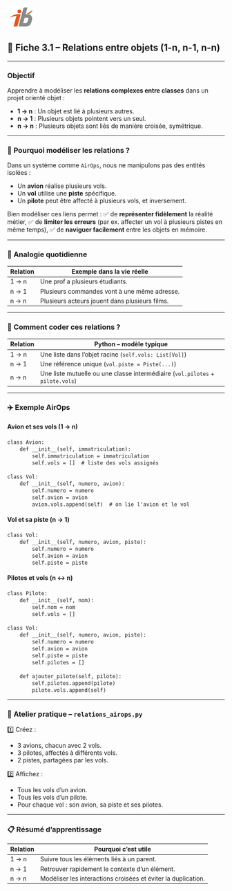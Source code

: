 ![Logo](images\logo.png)

## 🧩 Fiche 3.1 – Relations entre objets (1-n, n-1, n-n)

---

### **Objectif**

Apprendre à modéliser les **relations complexes entre classes** dans un projet orienté objet :

* **1 → n** : Un objet est lié à plusieurs autres.
* **n → 1** : Plusieurs objets pointent vers un seul.
* **n → n** : Plusieurs objets sont liés de manière croisée, symétrique.

---

### 🔎 **Pourquoi modéliser les relations ?**

Dans un système comme `AirOps`, nous ne manipulons pas des entités isolées :

* Un **avion** réalise plusieurs vols.
* Un **vol** utilise une **piste** spécifique.
* Un **pilote** peut être affecté à plusieurs vols, et inversement.

Bien modéliser ces liens permet :
✅ de **représenter fidèlement** la réalité métier,
✅ de **limiter les erreurs** (par ex. affecter un vol à plusieurs pistes en même temps),
✅ de **naviguer facilement** entre les objets en mémoire.

---

### 🚗 **Analogie quotidienne**

| Relation | Exemple dans la vie réelle                     |
| -------- | ---------------------------------------------- |
| 1 → n    | Une prof a plusieurs étudiants.                |
| n → 1    | Plusieurs commandes vont à une même adresse.   |
| n → n    | Plusieurs acteurs jouent dans plusieurs films. |

---

### 🧠 **Comment coder ces relations ?**

| Relation | Python – modèle typique                                                        |
| -------- | ------------------------------------------------------------------------------ |
| 1 → n    | Une liste dans l’objet racine (`self.vols: List[Vol]`)                         |
| n → 1    | Une référence unique (`vol.piste = Piste(...)`)                                |
| n → n    | Une liste mutuelle ou une classe intermédiaire (`vol.pilotes` + `pilote.vols`) |

---

### ✈️ **Exemple AirOps**

#### Avion et ses vols (1 → n)

```
class Avion:
    def __init__(self, immatriculation):
        self.immatriculation = immatriculation
        self.vols = []  # liste des vols assignés

class Vol:
    def __init__(self, numero, avion):
        self.numero = numero
        self.avion = avion
        avion.vols.append(self)  # on lie l'avion et le vol
```

#### Vol et sa piste (n → 1)

```
class Vol:
    def __init__(self, numero, avion, piste):
        self.numero = numero
        self.avion = avion
        self.piste = piste
```

#### Pilotes et vols (n ↔ n)

```
class Pilote:
    def __init__(self, nom):
        self.nom = nom
        self.vols = []

class Vol:
    def __init__(self, numero, avion, piste):
        self.numero = numero
        self.avion = avion
        self.piste = piste
        self.pilotes = []

    def ajouter_pilote(self, pilote):
        self.pilotes.append(pilote)
        pilote.vols.append(self)
```

---

### 🔧 **Atelier pratique – `relations_airops.py`**

1️⃣ Créez :

* 3 avions, chacun avec 2 vols.
* 3 pilotes, affectés à différents vols.
* 2 pistes, partagées par les vols.

2️⃣ Affichez :

* Tous les vols d’un avion.
* Tous les vols d’un pilote.
* Pour chaque vol : son avion, sa piste et ses pilotes.

---

### 📋 **Résumé d’apprentissage**

| Relation | Pourquoi c’est utile                                          |
| -------- | ------------------------------------------------------------- |
| 1 → n    | Suivre tous les éléments liés à un parent.                    |
| n → 1    | Retrouver rapidement le contexte d’un élément.                |
| n → n    | Modéliser les interactions croisées et éviter la duplication. |

